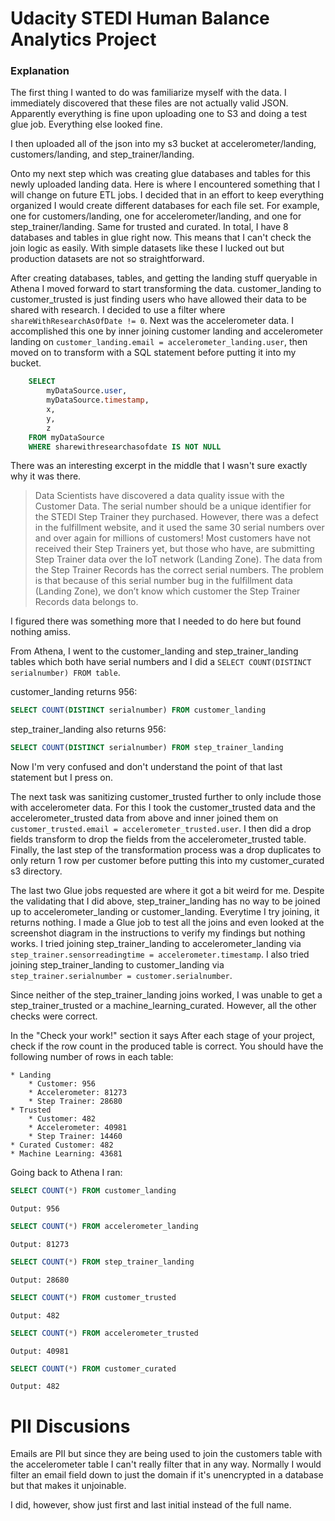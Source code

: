 # Udacity STEDI Human Balance Analytics Project

### Explanation

The first thing I wanted to do was familiarize myself with the data.
I immediately discovered that these files are not actually valid JSON.
Apparently everything is fine upon uploading one to S3 and doing a test glue job.
Everything else looked fine.

I then uploaded all of the json into my s3 bucket at accelerometer/landing,
customers/landing, and step_trainer/landing.

Onto my next step which was creating glue databases and tables
for this newly uploaded landing data. Here is where I encountered something
that I will change on future ETL jobs. I decided that in an effort to keep
everything organized I would create different databases for each file set.
For example, one for customers/landing, one for accelerometer/landing, and one
for step_trainer/landing. Same for trusted and curated. In total, I have 8 databases
and tables in glue right now. This means that I can't check the join logic as easily.
With simple datasets like these I lucked out but production datasets are not so straightforward.

After creating databases, tables, and getting the landing stuff queryable in Athena I
moved forward to start transforming the data. customer_landing to customer_trusted is
just finding users who have allowed their data to be shared with research.
I decided to use a filter where `shareWithResearchAsOfDate != 0`. Next was the
accelerometer data. I accomplished this one by inner joining customer landing
and accelerometer landing on `customer_landing.email = accelerometer_landing.user`,
then moved on to transform with a SQL statement before putting it into my  bucket.
```SQL
    SELECT
        myDataSource.user,
        myDataSource.timestamp,
        x,
        y,
        z
    FROM myDataSource
    WHERE sharewithresearchasofdate IS NOT NULL
```

There was an interesting excerpt in the middle that I wasn't sure exactly why it was there.
> Data Scientists have discovered a data quality issue with the Customer Data.
> The serial number should be a unique identifier for the STEDI Step Trainer they purchased.
> However, there was a defect in the fulfillment website, and it used the same 30
> serial numbers over and over again for millions of customers! Most customers have not
> received their Step Trainers yet, but those who have, are submitting Step Trainer
> data over the IoT network (Landing Zone).
> The data from the Step Trainer Records has the correct serial numbers.
> The problem is that because of this serial number bug in the fulfillment data (Landing Zone),
> we don’t know which customer the Step Trainer Records data belongs to.

I figured there was something more that I needed to do here but found nothing amiss.

From Athena, I went to the customer_landing and step_trainer_landing tables
which both have serial numbers and I did a `SELECT COUNT(DISTINCT serialnumber) FROM table`.

customer_landing returns 956:
```SQL
SELECT COUNT(DISTINCT serialnumber) FROM customer_landing
```

step_trainer_landing also returns 956:
```SQL
SELECT COUNT(DISTINCT serialnumber) FROM step_trainer_landing
```

Now I'm very confused and don't understand the point of that last statement but I press on.

The next task was sanitizing customer_trusted further to only include those with accelerometer data.
For this I took the customer_trusted data and the accelerometer_trusted data from above
and inner joined them on `customer_trusted.email = accelerometer_trusted.user`.
I then did a drop fields transform to drop the fields from the accelerometer_trusted table.
Finally, the last step of the transformation process was a drop duplicates to only return
1 row per customer before putting this into my customer_curated s3 directory.

The last two Glue jobs requested are where it got a bit weird for me. Despite the validating
that I did above, step_trainer_landing has no way to be joined up to accelerometer_landing or customer_landing.
Everytime I try joining, it returns nothing. I made a Glue job to test all the joins
and even looked at the screenshot diagram in the instructions to verify my findings but nothing works.
I tried joining step_trainer_landing to accelerometer_landing via `step_trainer.sensorreadingtime = accelerometer.timestamp`.
I also tried joining step_trainer_landing to customer_landing via `step_trainer.serialnumber = customer.serialnumber`.

Since neither of the step_trainer_landing joins worked, I was unable to get a step_trainer_trusted or a machine_learning_curated.
However, all the other checks were correct.

In the "Check your work!" section it says
After each stage of your project, check if the row count in the produced table is correct. You should have the following number of rows in each table:

    * Landing
        * Customer: 956
        * Accelerometer: 81273
        * Step Trainer: 28680
    * Trusted
        * Customer: 482
        * Accelerometer: 40981
        * Step Trainer: 14460
    * Curated Customer: 482
    * Machine Learning: 43681

Going back to Athena I ran:
```SQL
SELECT COUNT(*) FROM customer_landing
```
    Output: 956

```SQL
SELECT COUNT(*) FROM accelerometer_landing
```
    Output: 81273

```SQL
SELECT COUNT(*) FROM step_trainer_landing
```
    Output: 28680

```SQL
SELECT COUNT(*) FROM customer_trusted
```
    Output: 482

```SQL
SELECT COUNT(*) FROM accelerometer_trusted
```
    Output: 40981

```SQL
SELECT COUNT(*) FROM customer_curated
```
    Output: 482


# PII Discusions

Emails are PII but since they are being used to join the
customers table with the accelerometer table I can't really
filter that in any way. Normally I would filter an email field
down to just the domain if it's unencrypted in a database but
that makes it unjoinable.

I did, however, show just first and last initial instead of the
full name.
